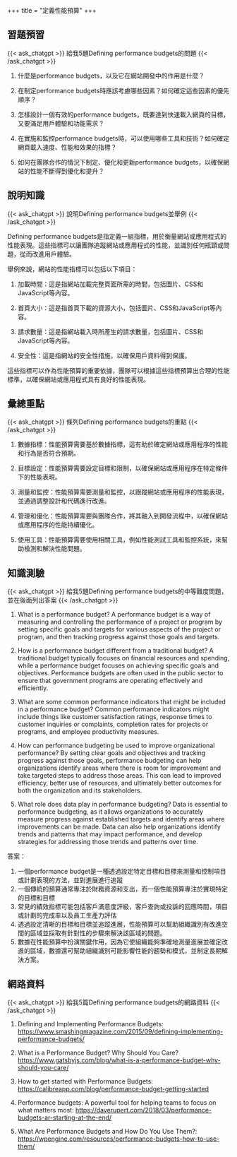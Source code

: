 +++
title = "定義性能預算"
+++
## 習題預習
{{< ask_chatgpt >}}
給我5題Defining performance budgets的問題
{{< /ask_chatgpt >}}



1. 什麼是performance budgets，以及它在網站開發中的作用是什麼？

2. 在制定performance budgets時應該考慮哪些因素？如何確定這些因素的優先順序？

3. 怎樣設計一個有效的performance budgets，既要達到快速載入網頁的目標，又要滿足用戶體驗和功能需求？

4. 在實施和監控performance budgets時，可以使用哪些工具和技術？如何確定網頁載入速度、性能和效果的指標？

5. 如何在團隊合作的情況下制定、優化和更新performance budgets，以確保網站的性能不斷得到優化和提升？   

## 說明知識
{{< ask_chatgpt >}}
說明Defining performance budgets並舉例
{{< /ask_chatgpt >}}



Defining performance budgets是指定義一組指標，用於衡量網站或應用程式的性能表現。這些指標可以讓團隊追蹤網站或應用程式的性能，並識別任何瓶頸或問題，從而改進用戶體驗。

舉例來說，網站的性能指標可以包括以下項目：

1. 加載時間：這是指網站加載完整頁面所需的時間，包括圖片、CSS和JavaScript等內容。

2. 首頁大小：這是指首頁下載的資源大小，包括圖片、CSS和JavaScript等內容。

3. 請求數量：這是指網站載入時所產生的請求數量，包括圖片、CSS和JavaScript等內容。

4. 安全性：這是指網站的安全性措施，以確保用戶資料得到保護。

這些指標可以作為性能預算的重要依據，團隊可以根據這些指標預算出合理的性能標準，以確保網站或應用程式具有良好的性能表現。   

## 彙總重點
{{< ask_chatgpt >}}
條列Defining performance budgets的重點
{{< /ask_chatgpt >}}



1. 數據指標：性能預算需要基於數據指標，這有助於確定網站或應用程序的性能和行為是否符合預期。

2. 目標設定：性能預算需要設定目標和限制，以確保網站或應用程序在特定條件下的性能表現。

3. 測量和監控：性能預算需要測量和監控，以跟蹤網站或應用程序的性能表現，並通過調整設計和代碼進行改進。

4. 管理和優化：性能預算需要與團隊合作，將其融入到開發流程中，以確保網站或應用程序的性能持續優化。

5. 使用工具：性能預算需要使用相關工具，例如性能測試工具和監控系統，來幫助檢測和解決性能問題。   

## 知識測驗
{{< ask_chatgpt >}}
給我5題Defining performance budgets的中等難度問題，並在後面列出答案
{{< /ask_chatgpt >}}



1. What is a performance budget?
A performance budget is a way of measuring and controlling the performance of a project or program by setting specific goals and targets for various aspects of the project or program, and then tracking progress against those goals and targets.

2. How is a performance budget different from a traditional budget?
A traditional budget typically focuses on financial resources and spending, while a performance budget focuses on achieving specific goals and objectives. Performance budgets are often used in the public sector to ensure that government programs are operating effectively and efficiently.

3. What are some common performance indicators that might be included in a performance budget?
Common performance indicators might include things like customer satisfaction ratings, response times to customer inquiries or complaints, completion rates for projects or programs, and employee productivity measures.

4. How can performance budgeting be used to improve organizational performance?
By setting clear goals and objectives and tracking progress against those goals, performance budgeting can help organizations identify areas where there is room for improvement and take targeted steps to address those areas. This can lead to improved efficiency, better use of resources, and ultimately better outcomes for both the organization and its stakeholders.

5. What role does data play in performance budgeting?
Data is essential to performance budgeting, as it allows organizations to accurately measure progress against established targets and identify areas where improvements can be made. Data can also help organizations identify trends and patterns that may impact performance, and develop strategies for addressing those trends and patterns over time.

答案：
1. 一個performance budget是一種透過設定特定目標和目標來測量和控制項目或計劃表現的方法，並對進展進行追蹤
2. 一個傳統的預算通常專注於財務資源和支出，而一個性能預算專注於實現特定的目標和目標
3. 常見的績效指標可能包括客戶滿意度評級，客戶查詢或投訴的回應時間，項目或計劃的完成率以及員工生產力評估
4. 透過設定清晰的目標和目標並追蹤進展，性能預算可以幫助組織識別有改進空間的區域並採取有針對性的步驟來解決該區域的問題。
5. 數據在性能預算中扮演關鍵作用，因為它使組織能夠準確地測量進展並確定改進的區域，數據還可幫助組織識別可能影響性能的趨勢和模式，並制定長期解決方案。   

## 網路資料
{{< ask_chatgpt >}}
給我5篇Defining performance budgets的網路資料
{{< /ask_chatgpt >}}



1. Defining and Implementing Performance Budgets:
https://www.smashingmagazine.com/2015/09/defining-implementing-performance-budgets/

2. What is a Performance Budget? Why Should You Care?
https://www.gatsbyjs.com/blog/what-is-a-performance-budget-why-should-you-care/

3. How to get started with Performance Budgets:
https://calibreapp.com/blog/performance-budget-getting-started

4. Performance budgets: A powerful tool for helping teams to focus on what matters most:
https://daverupert.com/2018/03/performance-budgets-ar-starting-at-the-end/

5. What Are Performance Budgets and How Do You Use Them?:
https://wpengine.com/resources/performance-budgets-how-to-use-them/   

